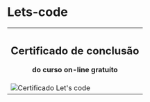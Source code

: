 # Lets-code

<table>
  <tr>
    <th aling="center">
      <h2>Certificado de conclusão</h2>
      <p>do curso on-line gratuíto</p>
    </th>
  </tr>
  
  <tr>
    <td>
      <img src="https://user-images.githubusercontent.com/101893896/192323809-4e5b8ddf-62d7-4134-8be8-183754e854a2.png" alt="Certificado Let's code"/>
    </td>
  </tr>
</table>
